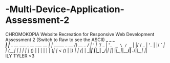 # -Multi-Device-Application-Assessment-2
CHROMOKOPIA Website Recreation for Responsive Web Development Assessment 2
(Switch to Raw to see the ASCII)
      _                               _               _       
  ___| |__  _ __ ___  _ __ ___   __ _| | _____  _ __ (_) __ _ 
 / __| '_ \| '__/ _ \| '_ ` _ \ / _` | |/ / _ \| '_ \| |/ _` |
| (__| | | | | | (_) | | | | | | (_| |   < (_) | |_) | | (_| |
 \___|_| |_|_|  \___/|_| |_| |_|\__,_|_|\_\___/| .__/|_|\__,_|
                                               |_|            
ILY TYLER <3 
